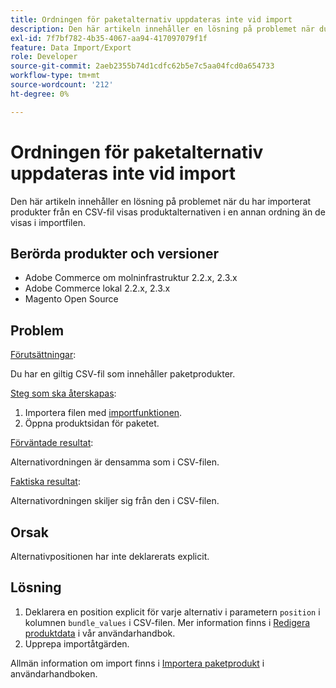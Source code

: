 ```yaml
---
title: Ordningen för paketalternativ uppdateras inte vid import
description: Den här artikeln innehåller en lösning på problemet när du har importerat produkter från en CSV-fil visas produktalternativen i en annan ordning än de visas i importfilen.
exl-id: 7f7bf782-4b35-4067-aa94-417097079f1f
feature: Data Import/Export
role: Developer
source-git-commit: 2aeb2355b74d1cdfc62b5e7c5aa04fcd0a654733
workflow-type: tm+mt
source-wordcount: '212'
ht-degree: 0%

---
```


# Ordningen för paketalternativ uppdateras inte vid import

Den här artikeln innehåller en lösning på problemet när du har importerat produkter från en CSV-fil visas produktalternativen i en annan ordning än de visas i importfilen.

## Berörda produkter och versioner

* Adobe Commerce om molninfrastruktur 2.2.x, 2.3.x
* Adobe Commerce lokal 2.2.x, 2.3.x
* Magento Open Source

## Problem

<u>Förutsättningar</u>:

Du har en giltig CSV-fil som innehåller paketprodukter.

<u>Steg som ska återskapas</u>:

1. Importera filen med [importfunktionen](https://experienceleague.adobe.com/sv/docs/commerce-admin/systems/data-transfer/import/data-import).
1. Öppna produktsidan för paketet.

<u>Förväntade resultat</u>:

Alternativordningen är densamma som i CSV-filen.

<u>Faktiska resultat</u>:

Alternativordningen skiljer sig från den i CSV-filen.

## Orsak

Alternativpositionen har inte deklarerats explicit.

## Lösning

1. Deklarera en position explicit för varje alternativ i parametern `position` i kolumnen `bundle_values` i CSV-filen. Mer information finns i [Redigera produktdata](https://experienceleague.adobe.com/sv/docs/commerce-admin/systems/data-transfer/examples/data-transfer-bundle-products#method-2-edit-the-product-data) i vår användarhandbok.
1. Upprepa importåtgärden.

Allmän information om import finns i [Importera paketprodukt](https://experienceleague.adobe.com/sv/docs/commerce-admin/systems/data-transfer/examples/data-transfer-bundle-products) i användarhandboken.
